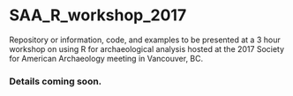 # SAA_R_workshop_2017
Repository or information, code, and examples to be presented at a 3 hour workshop on using R for archaeological analysis hosted at the 2017 Society for American Archaeology meeting in Vancouver,  BC.

### Details  coming soon.
